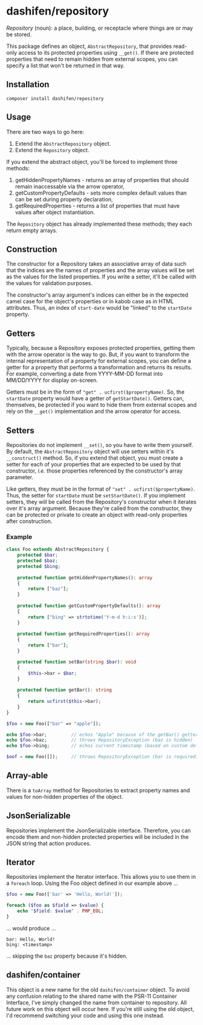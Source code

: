 # dashifen/repository

_Repository_ (noun): a place, building, or receptacle where things are or may be stored.

This package defines an object, `AbstractRepository`, that provides read-only access to its protected properties using `__get()`.  If there are protected properties that need to remain hidden from external scopes, you can specify a list that won't be returned in that way.

## Installation

`composer install dashifen/repository`

## Usage

There are two ways to go here:

1. Extend the `AbstractRepository` object.  
2. Extend the `Repository` object.

If you extend the abstract object, you'll be forced to implement three methods:  
1. getHiddenPropertyNames - returns an array of properties that should remain inaccessable via the arrow operator,
2. getCustomPropertyDefaults - sets more complex default values than can be set during property declaration,
3. getRequiredProperties - returns a list of properties that must have values after object instantiation. 

The `Repository` object has already implemented these methods; they each return empty arrays. 

## Construction

The constructor for a Repository takes an associative array of data such that the indices are the names of properties and the array values will be set as the values for the listed properties. If you write a setter, it'll be called with the values for validation purposes.

The constructor's array argument's indices can either be in the expected camel case for the object's properties or in kabob case as in HTML attributes.  Thus, an index of `start-date` would be "linked" to the `startDate` property. 

## Getters

Typically, because a Repository exposes protected properties, getting them with the arrow operator is the way to go.  But, if you want to transform the internal representation of a property for external scopes, you can define a getter for a property that performs a transformation and returns its results.  For example, converting a date from YYYY-MM-DD format into MM/DD/YYYY for display on-screen.

Getters must be in the form of `"get" . ucfirst($propertyName)`.  So, the `startDate` property would have a getter of `getStartDate()`.  Getters can, themselves, be protected if you want to hide them from external scopes and rely on the `__get()` implementation and the arrow operator for access. 

## Setters

Repositories do not implement `__set()`, so you have to write them yourself.  By default, the `AbstractRepository` object will use setters within it's `__construct()` method.  So, if you extend that object, you must create a setter for each of your properties that are expected to be used by that constructor, _i.e._ those properties referenced by the constructor's array parameter.

Like getters, they must be in the format of `"set" . ucfirst($propertyName)`.  Thus, the setter for `startDate` must be `setStartDate()`.  If you implement setters, they will be called from the Repository's constructor when it iterates over it's array argument.  Because they're called from the constructor, they can be protected or private to create an object with read-only properties after construction.

### Example

```php
class Foo extends AbstractRepository {
    protected $bar;
    protected $baz;
    protected $bing;
    
    protected function getHiddenPropertyNames(): array 
    {
        return ["baz"];
    }
    
    protected function getCustomPropertyDefaults(): array 
    {
        return ["bing" => strtotime('Y-m-d h:i:s')];
    }
    
    protected function getRequiredProperties(): array 
    {
        return ["bar"];
    }

    protected function setBar(string $bar): void 
    {
        $this->bar = $bar;   
    }
    
    protected function getBar(): string 
    {
        return ucfirst($this->bar);
    }
}

$foo = new Foo(["bar" => "apple"]);

echo $foo->bar;         // echos "Apple" because of the getBar() getter
echo $foo->baz;         // throws RepositoryException (baz is hidden)
echo $foo->bing;        // echos current timestamp (based on custom default value)

$oof = new Foo([]);     // throws RepositoryException (bar is required)
```

## Array-able

There is a `toArray` method for Repositories to extract property names and values for non-hidden properties of the object.

## JsonSerializable

Repositories implement the JsonSerializable interface.  Therefore, you can encode them and non-hidden protected properties will be included in the JSON string that action produces.

## Iterator

Repositories implement the Iterator interface.  This allows you to use them in a `foreach` loop.  Using the Foo object defined in our example above ...

```php
$foo = new Foo(['bar' => 'Hello, World!']);

foreach ($foo as $field => $value) {
    echo "$field: $value" . PHP_EOL;
}
```

... would produce ...

```text
bar: Hello, World!
bing: <timestamp>
```

... skipping the `baz` property because it's hidden.

## dashifen/container

This object is a new name for the old `dashifen/container` object.  To avoid any confusion relating to the shared name with the PSR-11 Container Interface, I've simply changed the name from container to repository.  All future work on this object will occur here.  If you're still using the old object, I'd recommend switching your code and using this one instead.
